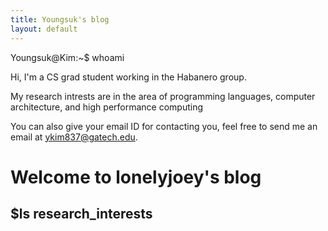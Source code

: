 ```yaml
---
title: Youngsuk's blog
layout: default
---
```


<div id="console"> <!-- DIV block for console-like theme output -->
  <span id="a">Youngsuk@Kim</span>:<span id="b">~</span><span id="c">$</span> whoami <br>      
  <p> Hi, I'm a CS grad student working in the Habanero group.</p>
  <p> My research intrests are in the area of programming languages, computer architecture, and high performance computing</p>
  You can also give your email ID for contacting you, feel free to send me an email at <a id="a_console" href="mailto:ykim837@gatech.edu">ykim837@gatech.edu</a>.
</div> 

# Welcome to lonelyjoey's blog

## $ls research_interests



